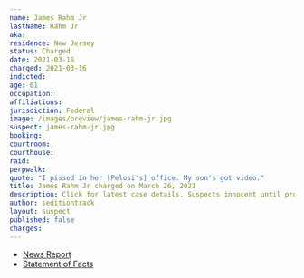 ```yaml
---
name: James Rahm Jr
lastName: Rahm Jr
aka:
residence: New Jersey
status: Charged
date: 2021-03-16
charged: 2021-03-16
indicted:
age: 61
occupation:
affiliations:
jurisdiction: Federal
image: /images/preview/james-rahm-jr.jpg
suspect: james-rahm-jr.jpg
booking:
courtroom:
courthouse:
raid:
perpwalk:
quote: "I pissed in her [Pelosi's] office. My son's got video."
title: James Rahm Jr charged on March 26, 2021
description: Click for latest case details. Suspects innocent until proven guilty.
author: seditiontrack
layout: suspect
published: false
charges:
---
```


- [News Report](https://www.nj.com/atlantic/2021/04/father-and-son-from-nj-were-at-capitol-riot-together-feds-say.html)
- [Statement of Facts](https://extremism.gwu.edu/sites/g/files/zaxdzs2191/f/James%20Douglas%20Rahm%20III%20Statement%20of%20Facts.pdf)
